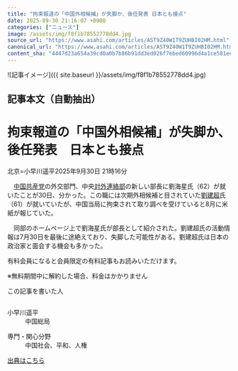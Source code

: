 ```yaml
---
title: "拘束報道の「中国外相候補」が失脚か、後任発表 日本とも接点"
date: 2025-09-30 21:16:07 +0900
categories: ["ニュース"]
image: /assets/img/f8f1b78552778dd4.jpg
source_url: "https://www.asahi.com/articles/AST9Z40W1T9ZUHBI02HM.html"
canonical_url: "https://www.asahi.com/articles/AST9Z40W1T9ZUHBI02HM.html"
content_sha: "4447d23a654a39cd0a0b7b86b91dd3ed026f7ebed60996d4a1ce581eef3ad3c8"
---
```


![記事イメージ]({{ site.baseurl }}/assets/img/f8f1b78552778dd4.jpg)

## 記事本文（自動抽出）
<div><main role="main" id="main"><p></p><div class="y_Qv3"><h1>拘束報道の「中国外相候補」が失脚か、後任発表　日本とも接点</h1><p class="mhPng"><span class="H8KYB">北京=小早川遥平</span><span class="UDj4P"><time datetime="2025-09-30T12:16:07.000Z">2025年9月30日 21時16分</time></span></p></div><p id="gsm_above_SnsUtilityArea"></p><p x-component-name="CommentHeadline" x-component-data='{"commentCount":0,"commentators":[],"mode":"pc"}'></p><div class="nfyQp"><p>　<a href="//www.asahi.com/topics/word/%E4%B8%AD%E5%9B%BD%E5%85%B1%E7%94%A3%E5%85%9A.html" title="中国共産党 のトピックスを開く" class="eWgMZ">中国共産党</a>の外交部門、中央<a href="//www.asahi.com/topics/word/%E5%AF%BE%E5%A4%96%E9%80%A3%E7%B5%A1%E9%83%A8.html" title="対外連絡部 のトピックスを開く" class="eWgMZ">対外連絡部</a>の新しい部長に劉海星氏（62）が就いたことが30日、分かった。この職には次期外相候補と目されていた<a href="//www.asahi.com/topics/word/%E5%8A%89%E5%BB%BA%E8%B6%85.html" title="劉建超 のトピックスを開く" class="eWgMZ">劉建超</a>氏（61）が就いていたが、中国当局に拘束されて取り調べを受けていると8月に米紙が報じていた。</p><p>　同部のホームページ上で劉海星氏が部長として紹介された。劉建超氏の活動情報は7月30日を最後に途絶えており、失脚した可能性がある。劉建超氏は日本の政治家と面会する機会も多かった。</p><p id="_gtm_LastLine"></p></div><p></p><div class="NbZMW"><div class="PxAm1"><p>有料会員になると会員限定の<span>有料記事もお読みいただけます。</span></p></div><p class="eQShK">※無料期間中に解約した場合、料金はかかりません</p></div><div x-component-name="WriterProfile" x-component-data='{"writerProfile":{"writerProfileList":[{"name":"小早川遥平","code":"376d8fe3b04371efebc1bdceb2c31077edc2433d4b88f372c2a70ffa7101e647","department":"中国総局","role":"","specialtyAndInterest":"中国社会、平和、人権","isFollowed":false,"introduction":"北京を拠点に中国社会の様々なニュースを追いかけています。2012年に入社し、新潟、島根、東京、上海で勤務してきました。25年9月から中国の軍事・外交を担当。平和や人権分野にも関心があります。","iconImageUrl":"https://profile-image.kraken.asahi.com/376d8fe3b04371efebc1bdceb2c31077edc2433d4b88f372c2a70ffa7101e647","canSendFanLetter":true}],"isWriterFollowAvailableMember":false},"isFreeArea":true}'><div id="writerProfile" class="yT62y"><p class="FPrYd">この記事を書いた人</p><div class="jdPPS"><div class="zRkIz"><a href="/reporter-bio/376d8fe3b04371efebc1bdceb2c31077edc2433d4b88f372c2a70ffa7101e647?iref=article_reporter_profile" class="CES5K"></a><div class="iKuvI"><figure class="BKNFc"><img src="https://profile-image.kraken.asahi.com/376d8fe3b04371efebc1bdceb2c31077edc2433d4b88f372c2a70ffa7101e647" alt></figure><dl class="WptL0"><dt>小早川遥平</dt><dd>中国総局</dd></dl></div><dl class="PXedm"><dt>専門・関心分野</dt><dd>中国社会、平和、人権</dd></dl></div></div></div></div><p x-component-name="ArticleCommentList" x-component-data='{"commentCount":0,"commentList":[],"shareUrlBase":"https://www.asahi.com/articles/AST9Z40W1T9ZUHBI02HM.html","articleId":"AST9Z40W1T9ZUHBI02HM","commentIdParam":"","equalCommentIdIndex":-1,"isAuthorized":true,"isFreePlan":false,"isPaidMember":false,"isPresent":false,"isHazard":false,"freeUrlBase":"//www.asahi.com","digitalUrlBase":"//digital.asahi.com"}'></p></main></div>

[出典はこちら](https://www.asahi.com/articles/AST9Z40W1T9ZUHBI02HM.html)
